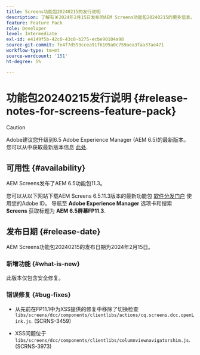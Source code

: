 ```yaml
---
title: Screens功能包20240215的发行说明
description: 了解有关2024年2月15日发布的AEM Screens功能包20240215的更多信息。
feature: Feature Pack
role: Developer
level: Intermediate
exl-id: e4149f5b-42c0-43c8-b275-ecbe90104a98
source-git-commit: fe4f7d593ccea91f6109a0c759aea3faa37ae471
workflow-type: tm+mt
source-wordcount: '151'
ht-degree: 5%

---
```


# 功能包20240215发行说明 {#release-notes-for-screens-feature-pack}

>[!CAUTION]
>Adobe建议您升级到6.5 Adobe Experience Manager (AEM 6.5)的最新版本。 您可以从中获取最新版本信息 [此处](https://experienceleague.adobe.com/zh-hans/docs/experience-manager-65/content/release-notes/release-notes).

## 可用性 {#availability}

AEM Screens发布了AEM 6.5功能包11.3。

您可以从以下网站下载AEM Screens 6.5.11.3版本的最新功能包 [软件分发门户](https://experience.adobe.com/#/downloads/content/software-distribution/en/aem.html) 使用您的Adobe ID。 导航至 **Adobe Experience Manager** 选项卡和搜索 **Screens** 获取标题为 **AEM 6.5屏幕FP11.3**.

## 发布日期 {#release-date}

AEM Screens功能包20240215的发布日期为2024年2月15日。

### 新增功能 {#what-is-new}

此版本仅包含安全修复。

### 错误修复 {#bug-fixes}

* 从先前在FP11.1中为XSS提供的修复中移除了切换检查 `libs/screens/dcc/components/clientlibs/actions/cq.screens.dcc.openLink.js`. (SCRNS-3459)

* XSS问题位于 `libs/screens/dcc/components/clientlibs/columnviewnavigatorshim.js`. (SCRNS-3973)
